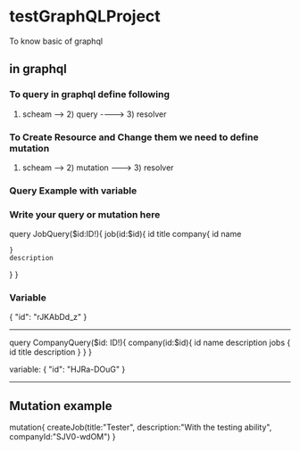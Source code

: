 # testGraphQLProject
To know basic of graphql

## in graphql 
### To query in graphql define following 
 1) scheam --> 2) query ----> 3) resolver 
### To Create Resource and Change them we need to define mutation
 1) scheam --> 2) mutation ---> 3) resolver 

### Query Example with variable 

### Write your query or mutation here

 query JobQuery($id:ID!){
  job(id:$id){
    id
    title
    company{
       id
      name
      
    }
    description
    
  }
}

### Variable 

{
  "id": "rJKAbDd_z"
}

------------
query CompanyQuery($id: ID!){
  company(id:$id){
    id
    name
    description
    jobs {
      id
      title
      description
    }
  }
}

variable:
{
  "id": "HJRa-DOuG"
}

----------------------------

## Mutation example 

mutation{
  createJob(title:"Tester",
            description:"With the testing ability", 
             companyId:"SJV0-wdOM")
}